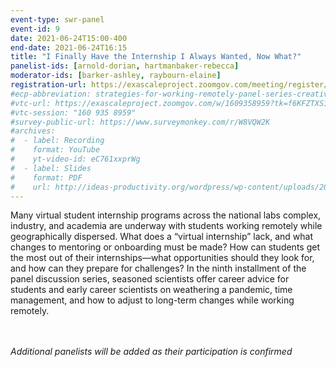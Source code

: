 ```yaml
---
event-type: swr-panel
event-id: 9
date: 2021-06-24T15:00-400
end-date: 2021-06-24T16:15
title: "I Finally Have the Internship I Always Wanted, Now What?"
panelist-ids: [arnold-dorian, hartmanbaker-rebecca]
moderator-ids: [barker-ashley, raybourn-elaine]
registration-url: https://exascaleproject.zoomgov.com/meeting/register/vJItdeqpqz0iE1t-Tcjep4GTaFk3IqbBBAY
#ecp-abbreviation: strategies-for-working-remotely-panel-series-creativity
#vtc-url: https://exascaleproject.zoomgov.com/w/1609358959?tk=f6KFZTXSiKBnUK8-J7IfUnwZbhDvYrkzXN3lB3TToDc.DQIAAAAAX-zebxZsNmRUTUViZ1NTYXpBVndXRDQ0Tnp3AAAAAAAAAAAAAAAAAAAAAAAAAAAA
#vtc-session: "160 935 8959"
#survey-public-url: https://www.surveymonkey.com/r/W8VQW2K
#archives:
#  - label: Recording
#    format: YouTube
#    yt-video-id: eC761xxprWg
#  - label: Slides
#    format: PDF
#    url: http://ideas-productivity.org/wordpress/wp-content/uploads/2021/03/swr008-creativity.pdf
---
```

Many virtual student internship programs across the national labs complex, industry, and academia are underway with students working remotely while geographically dispersed. What does a “virtual internship” lack, and what changes to mentoring or onboarding must be made? How can students get the most out of their internships—what opportunities should they look for, and how can they prepare for challenges? In the ninth installment of the panel discussion series, seasoned scientists offer career advice for students and early career scientists on weathering a pandemic, time management, and how to adjust to long-term changes while working remotely.

<br><br>*Additional panelists will be added as their participation is confirmed*
